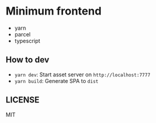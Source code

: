# Minimum frontend

- yarn
- parcel
- typescript

## How to dev

- `yarn dev`: Start asset server on `http://localhost:7777`
- `yarn build`: Generate SPA to `dist`

## LICENSE

MIT
